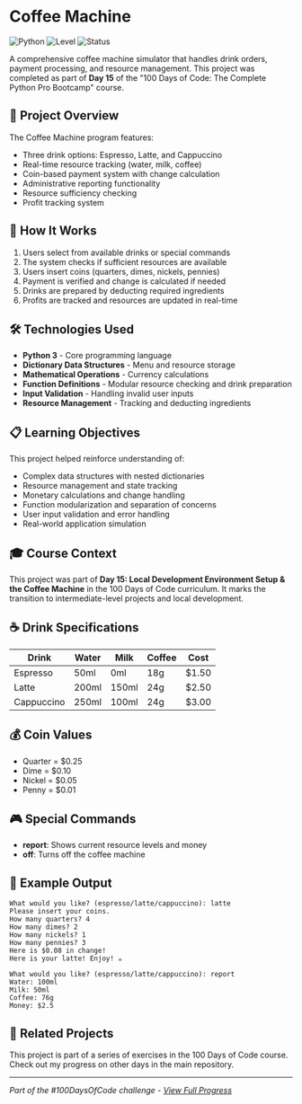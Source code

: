 # Coffee Machine

![Python](https://img.shields.io/badge/Python-3-blue?style=for-the-badge)
![Level](https://img.shields.io/badge/Level-Intermediate-orange?style=for-the-badge)
![Status](https://img.shields.io/badge/Status-Complete-brightgreen?style=for-the-badge)

A comprehensive coffee machine simulator that handles drink orders, payment processing, and resource management. This project was completed as part of **Day 15** of the "100 Days of Code: The Complete Python Pro Bootcamp" course.

## 🎯 Project Overview

The Coffee Machine program features:
- Three drink options: Espresso, Latte, and Cappuccino
- Real-time resource tracking (water, milk, coffee)
- Coin-based payment system with change calculation
- Administrative reporting functionality
- Resource sufficiency checking
- Profit tracking system

## 🚀 How It Works

1. Users select from available drinks or special commands
2. The system checks if sufficient resources are available
3. Users insert coins (quarters, dimes, nickels, pennies)
4. Payment is verified and change is calculated if needed
5. Drinks are prepared by deducting required ingredients
6. Profits are tracked and resources are updated in real-time

## 🛠️ Technologies Used

- **Python 3** - Core programming language
- **Dictionary Data Structures** - Menu and resource storage
- **Mathematical Operations** - Currency calculations
- **Function Definitions** - Modular resource checking and drink preparation
- **Input Validation** - Handling invalid user inputs
- **Resource Management** - Tracking and deducting ingredients

## 📋 Learning Objectives

This project helped reinforce understanding of:
- Complex data structures with nested dictionaries
- Resource management and state tracking
- Monetary calculations and change handling
- Function modularization and separation of concerns
- User input validation and error handling
- Real-world application simulation

## 🎓 Course Context

This project was part of **Day 15: Local Development Environment Setup & the Coffee Machine** in the 100 Days of Code curriculum. It marks the transition to intermediate-level projects and local development.

## ☕ Drink Specifications

| Drink | Water | Milk | Coffee | Cost |
|-------|-------|------|--------|------|
| Espresso | 50ml | 0ml | 18g | $1.50 |
| Latte | 200ml | 150ml | 24g | $2.50 |
| Cappuccino | 250ml | 100ml | 24g | $3.00 |

## 💰 Coin Values

- Quarter = $0.25
- Dime = $0.10  
- Nickel = $0.05
- Penny = $0.01

## 🎮 Special Commands

- **report**: Shows current resource levels and money
- **off**: Turns off the coffee machine

## 📝 Example Output

```
What would you like? (espresso/latte/cappuccino): latte
Please insert your coins.
How many quarters? 4
How many dimes? 2  
How many nickels? 1
How many pennies? 3
Here is $0.08 in change!
Here is your latte! Enjoy! ☕

What would you like? (espresso/latte/cappuccino): report
Water: 100ml
Milk: 50ml
Coffee: 76g
Money: $2.5
```

## 🔄 Related Projects

This project is part of a series of exercises in the 100 Days of Code course. Check out my progress on other days in the main repository.

---

*Part of the #100DaysOfCode challenge - [View Full Progress](https://github.com/evncosta/100-Days-of-Code)*
